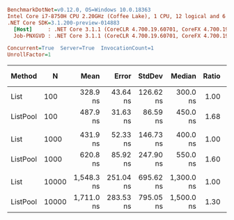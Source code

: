 ``` ini

BenchmarkDotNet=v0.12.0, OS=Windows 10.0.18363
Intel Core i7-8750H CPU 2.20GHz (Coffee Lake), 1 CPU, 12 logical and 6 physical cores
.NET Core SDK=3.1.200-preview-014883
  [Host]     : .NET Core 3.1.1 (CoreCLR 4.700.19.60701, CoreFX 4.700.19.60801), X64 RyuJIT
  Job-PNXGVD : .NET Core 3.1.1 (CoreCLR 4.700.19.60701, CoreFX 4.700.19.60801), X64 RyuJIT

Concurrent=True  Server=True  InvocationCount=1  
UnrollFactor=1  

```
|   Method |     N |       Mean |     Error |    StdDev |     Median | Ratio | RatioSD | Rank | Gen 0 | Gen 1 | Gen 2 | Allocated |
|--------- |------ |-----------:|----------:|----------:|-----------:|------:|--------:|-----:|------:|------:|------:|----------:|
|     List |   100 |   328.9 ns |  43.64 ns | 126.62 ns |   300.0 ns |  1.00 |    0.00 |    1 |     - |     - |     - |         - |
| ListPool |   100 |   487.9 ns |  31.63 ns |  86.59 ns |   450.0 ns |  1.68 |    0.68 |    2 |     - |     - |     - |         - |
|          |       |            |           |           |            |       |         |      |       |       |       |           |
|     List |  1000 |   431.9 ns |  52.33 ns | 146.73 ns |   400.0 ns |  1.00 |    0.00 |    1 |     - |     - |     - |         - |
| ListPool |  1000 |   620.8 ns |  85.92 ns | 247.90 ns |   550.0 ns |  1.60 |    0.79 |    2 |     - |     - |     - |         - |
|          |       |            |           |           |            |       |         |      |       |       |       |           |
|     List | 10000 | 1,548.3 ns | 251.04 ns | 695.62 ns | 1,300.0 ns |  1.00 |    0.00 |    1 |     - |     - |     - |         - |
| ListPool | 10000 | 1,711.0 ns | 283.53 ns | 795.05 ns | 1,500.0 ns |  1.30 |    0.80 |    1 |     - |     - |     - |         - |
